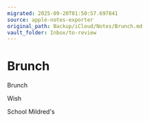 ```yaml
---
migrated: 2025-09-20T01:50:57.697841
source: apple-notes-exporter
original_path: Backup/iCloud/Notes/Brunch.md
vault_folder: Inbox/to-review
---
```

# Brunch

Brunch

Wish

School
Mildred's 
